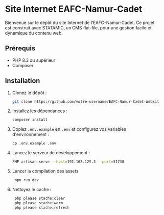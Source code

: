 # Site Internet EAFC-Namur-Cadet

Bienvenue sur le dépôt du site Internet de l'EAFC-Namur-Cadet. Ce projet est construit avec STATAMIC, un CMS flat-file, pour une gestion facile et dynamique du contenu web.

## Prérequis

- PHP 8.3 ou supérieur
- Composer

## Installation

1. Clonez le dépôt :

   ```bash
   git clone https://github.com/votre-username/EAFC-Namur-Cadet-Website.git
   ```

2. Installez les dépendances :

   ```bash
   composer install
   ```

3. Copiez `.env.example` en `.env` et configurez vos variables d'environnement :

   ```bash
   cp .env.example .env
   ```

4. Lancez le serveur de développement :

   ```bash
   PHP artisan serve --host=192.168.129.3 --port=51730 
   ```
5. Lancer la compilation des assets

   ```bash
    npm run dev
   ```

6. Nettoyez le cache :

   ```bash
    php please stache:clear
    php please stache:warm
    php please stache:refresh
   ```
